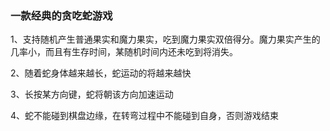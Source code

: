 ### 一款经典的贪吃蛇游戏

1、支持随机产生普通果实和魔力果实，吃到魔力果实双倍得分。魔力果实产生的几率小，而且有生存时间，某随机时间内还未吃到将消失。

2、随着蛇身体越来越长，蛇运动的将越来越快

3、长按某方向键，蛇将朝该方向加速运动

4、蛇不能碰到棋盘边缘，在转弯过程中不能碰到自身，否则游戏结束
